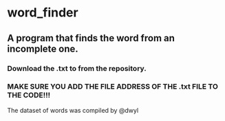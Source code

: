 # word_finder
## A program that finds the word from an incomplete one.

### Download the .txt to from the repository.

### MAKE SURE YOU ADD THE FILE ADDRESS OF THE **.txt** FILE TO THE CODE!!!




The dataset of words was compiled by @dwyl

